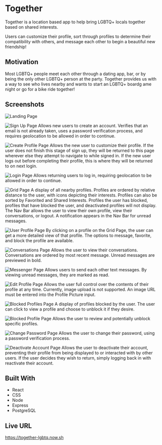 # Together

Together is a location based app to help bring LGBTQ+ locals together based on shared interests.

Users can customize their profile, sort through profiles to determine their compatibility with others, and message each other to begin a beautiful new friendship!

## Motivation

Most LGBTQ+ people meet each other through a dating app, bar, or by being the only other LGBTQ+ person at the party. Together provides us with a way to see who lives nearby and wants to start an LGBTQ+ boardg ame night or go for a bike ride together!

## Screenshots

![Landing Page](https://i.imgur.com/Zy1128A.png)

![Sign Up Page](https://i.imgur.com/fJiJt0E.png)
Allows new users to create an account. Verifies that an email is not already taken, uses a password verification process, and requires geolocation to be allowed in order to continue.

![Create Profile Page](https://i.imgur.com/3NhrUE0.png)
Allows the new user to customize their profile. If the user does not finish this stage of sign up, they will be returned to this page wherever else they attempt to navigate to while signed in. If the new user logs out before completing their profile, this is where they will be returned to on next login.

![Login Page](https://i.imgur.com/f2yAPjT.png)
Allows returning users to log in, requiring geolocation to be allowed in order to continue.

![Grid Page](https://i.imgur.com/bXSaOEO.png)
A display of all nearby profiles. Profiles are ordered by relative distance to the user, with icons depicting their interests. Profiles can also be sorted by Favorited and Shared Interests. Profiles the user has blocked, profiles that have blocked the user, and deactivated profiles will not display. The Nav Bar allows the user to view their own profile, view their conversations, or logout. A notification appears in the Nav Bar for unread messages.

![User Profile Page](https://i.imgur.com/EoYehm1.png)
By clicking on a profile on the Grid Page, the user can get a more detailed view of that profile. The options to message, favorite, and block the profile are available.

![Conversations Page](https://i.imgur.com/suzVWzP.png)
Allows the user to view their conversations. Conversations are ordered by most recent message. Unread messages are previewed in bold.

![Messenger Page](https://i.imgur.com/mYIzitf.png)
Allows users to send each other text messages. By viewing unread messages, they are marked as read.

![Edit Profile Page](https://i.imgur.com/UFgwDJt.png)
Allows the user full control over the contents of their profile at any time. Currently, image upload is not supported. An image URL must be entered into the Profile Picture input.

![Blocked Profiles Page](https://i.imgur.com/LlwdTbz.png)
A display of profiles blocked by the user. The user can click to view a profile and choose to unblock it if they desire.

![Blocked Profile Page](https://i.imgur.com/ndjaGB0.png)
Allows the user to review and potentially unblock specific profiles.

![Change Password Page](https://i.imgur.com/6yM28wZ.png)
Allows the user to change their password, using a password verification process.

![Deactivate Account Page](https://i.imgur.com/tu9Yu27.png)
Allows the user to deactivate their account, preventing their profile from being displayed to or interacted with by other users. If the user decides they wish to return, simply logging back in with reactivate their account.

## Built With

- React
- CSS
- Node
- Express
- PostgreSQL

## Live URL

https://together-lgbtq.now.sh
